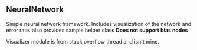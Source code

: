 
## NeuralNetwork
Simple neural network framework.
Includes visualization of the network and error rate. also provides sample helper class
**Does not support bias nodes**

Visualizer module is from stack overflow thread and isn't mine.
